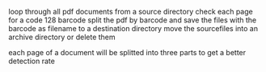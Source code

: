 loop through all pdf documents from a source directory
check each page for a code 128 barcode
split the pdf by barcode and save the files with the barcode as filename to a destination directory
move the sourcefiles into an archive directory or delete them 

each page of a document will be splitted into three parts to get a better detection rate
